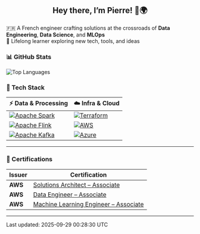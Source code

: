 <h2 align="center">Hey there, I’m Pierre! 👋🌍</h2>

<p align="left">
  🇫🇷 A French engineer crafting solutions at the crossroads of <strong>Data Engineering</strong>, <strong>Data Science</strong>, and <strong>MLOps</strong><br>
  🌱 Lifelong learner exploring new tech, tools, and ideas<br>
</p>

### 📊 GitHub Stats

<div align="left">
  <img src="https://github-readme-stats.vercel.app/api/top-langs/?username=pierrehanne&theme=dracula&layout=compact" alt="Top Languages"" />
</div>

### 🧰 Tech Stack

| ⚡ Data & Processing | ☁️ Infra & Cloud |
|----------------------|------------------|
| [![Apache Spark](https://img.shields.io/badge/-Apache%20Spark-E25A1C?logo=apachespark&logoColor=white&style=flat)](https://spark.apache.org/) | [![Terraform](https://img.shields.io/badge/-Terraform-7B42BC?logo=Terraform&logoColor=white&style=flat)](https://www.terraform.io/) |
| [![Apache Flink](https://img.shields.io/badge/-Apache%20Flink-E6526F?logo=apacheflink&logoColor=white&style=flat)](https://flink.apache.org/) | [![AWS](https://img.shields.io/badge/-AWS-232F3E?logo=Amazon-AWS&logoColor=white&style=flat)](https://aws.amazon.com/) |
| [![Apache Kafka](https://img.shields.io/badge/-Kafka-231F20?logo=apachekafka&logoColor=white&style=flat)](https://kafka.apache.org/) | [![Azure](https://img.shields.io/badge/-Azure-0078D4?logo=microsoftazure&logoColor=white&style=flat)](https://azure.microsoft.com/) |


---

### 📜 Certifications

| Issuer | Certification |
|--------|---------------|
| **AWS** | [Solutions Architect – Associate](https://aws.amazon.com/certification/certified-solutions-architect-associate/) |
| **AWS** | [Data Engineer – Associate](https://aws.amazon.com/certification/certified-data-engineer-associate/) |
| **AWS** | [Machine Learning Engineer – Associate](https://aws.amazon.com/fr/certification/certified-machine-learning-engineer-associate/) |

---

Last updated: 2025-09-29 00:28:30 UTC
